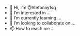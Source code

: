 - 👋 Hi, I’m @Stefanny1sg
- 👀 I’m interested in ...
- 🌱 I’m currently learning ...
- 💞️ I’m looking to collaborate on ...
- 📫 How to reach me ...

<!---
Stefanny1sg/Stefanny1sg is a ✨ special ✨ repository because its `README.md` (this file) appears on your GitHub profile.
You can click the Preview link to take a look at your changes.
--->

